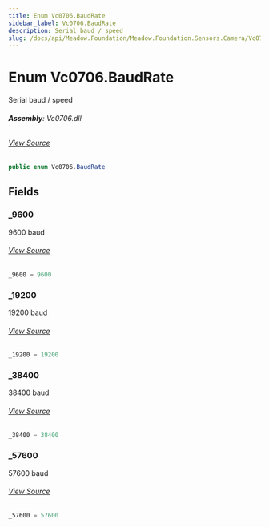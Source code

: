 ```yaml
---
title: Enum Vc0706.BaudRate
sidebar_label: Vc0706.BaudRate
description: Serial baud / speed
slug: /docs/api/Meadow.Foundation/Meadow.Foundation.Sensors.Camera/Vc0706.BaudRate
---
```

# Enum Vc0706.BaudRate
Serial baud / speed

###### **Assembly**: Vc0706.dll
###### [View Source](https://github.com/WildernessLabs/Meadow.Foundation.git/blob/develop/Source/Meadow.Foundation.Peripherals/Sensors.Camera.Vc0706/Driver/Vc0706.Enums.cs#L31)
```csharp title="Declaration"
public enum Vc0706.BaudRate
```
## Fields
### _9600
9600 baud
###### [View Source](https://github.com/WildernessLabs/Meadow.Foundation.git/blob/develop/Source/Meadow.Foundation.Peripherals/Sensors.Camera.Vc0706/Driver/Vc0706.Enums.cs#L36)
```csharp title="Declaration"
_9600 = 9600
```
### _19200
19200 baud
###### [View Source](https://github.com/WildernessLabs/Meadow.Foundation.git/blob/develop/Source/Meadow.Foundation.Peripherals/Sensors.Camera.Vc0706/Driver/Vc0706.Enums.cs#L40)
```csharp title="Declaration"
_19200 = 19200
```
### _38400
38400 baud
###### [View Source](https://github.com/WildernessLabs/Meadow.Foundation.git/blob/develop/Source/Meadow.Foundation.Peripherals/Sensors.Camera.Vc0706/Driver/Vc0706.Enums.cs#L44)
```csharp title="Declaration"
_38400 = 38400
```
### _57600
57600 baud
###### [View Source](https://github.com/WildernessLabs/Meadow.Foundation.git/blob/develop/Source/Meadow.Foundation.Peripherals/Sensors.Camera.Vc0706/Driver/Vc0706.Enums.cs#L48)
```csharp title="Declaration"
_57600 = 57600
```
